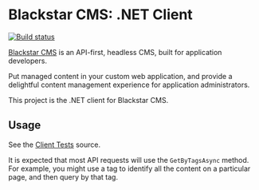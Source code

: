 Blackstar CMS: .NET Client
==========================

[![Build status](https://ci.appveyor.com/api/projects/status/2dtum4n4pff377wh/branch/master?svg=true)](https://ci.appveyor.com/project/liammclennan/dotnet-client/branch/master)

[Blackstar CMS](http://blackstarcms.net) is an API-first, headless CMS, built for application developers.

Put managed content in your custom web application, and provide a delightful content management experience for application administrators.

This project is the .NET client for Blackstar CMS. 

Usage
-----

See the [Client Tests](https://github.com/Blackstar-CMS/dotnet-client/blob/master/test/Blackstar.Tests/ClientTests.cs) source. 

It is expected that most API requests will use the `GetByTagsAsync` method. For example, you might use a tag to identify all the content on a particular page, and then query by that tag.
